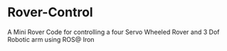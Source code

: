 # Rover-Control
A Mini Rover Code for controlling a four Servo Wheeled Rover and 3 Dof Robotic arm using ROS@ Iron
